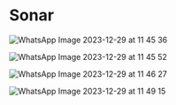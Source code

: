 # Sonar

![WhatsApp Image 2023-12-29 at 11 45 36](https://github.com/safae12-1/Sonar/assets/124156186/7f4f564d-e7b6-417a-b11a-81a67b806526)

![WhatsApp Image 2023-12-29 at 11 45 52](https://github.com/safae12-1/Sonar/assets/124156186/50653323-bc85-4984-905d-c6d4cf9d7bd3)

![WhatsApp Image 2023-12-29 at 11 46 27](https://github.com/safae12-1/Sonar/assets/124156186/d6a30843-9dc6-4d1f-9d96-8b11c36a6e8d)

![WhatsApp Image 2023-12-29 at 11 49 15](https://github.com/safae12-1/Sonar/assets/124156186/84c4b831-d68d-47e2-96e0-2813c097041d)
